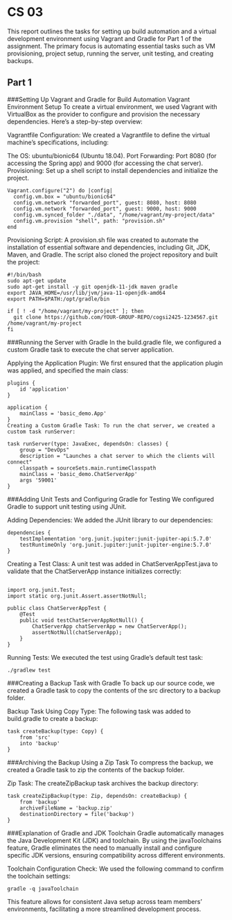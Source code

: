 # CS 03
This report outlines the tasks for setting up build automation and a virtual development environment using Vagrant and Gradle for Part 1 of the assignment. The primary focus is automating essential tasks such as VM provisioning, project setup, running the server, unit testing, and creating backups.

## Part 1
###Setting Up Vagrant and Gradle for Build Automation
Vagrant Environment Setup
To create a virtual environment, we used Vagrant with VirtualBox as the provider to configure and provision the necessary dependencies. Here’s a step-by-step overview:

Vagrantfile Configuration: We created a Vagrantfile to define the virtual machine’s specifications, including:

The OS: ubuntu/bionic64 (Ubuntu 18.04).
Port Forwarding: Port 8080 (for accessing the Spring app) and 9000 (for accessing the chat server).
Provisioning: Set up a shell script to install dependencies and initialize the project.

````
Vagrant.configure("2") do |config|
  config.vm.box = "ubuntu/bionic64"
  config.vm.network "forwarded_port", guest: 8080, host: 8080
  config.vm.network "forwarded_port", guest: 9000, host: 9000
  config.vm.synced_folder "./data", "/home/vagrant/my-project/data"
  config.vm.provision "shell", path: "provision.sh"
end
````
Provisioning Script: A provision.sh file was created to automate the installation of essential software and dependencies, including Git, JDK, Maven, and Gradle. The script also cloned the project repository and built the project:

````
#!/bin/bash
sudo apt-get update
sudo apt-get install -y git openjdk-11-jdk maven gradle
export JAVA_HOME=/usr/lib/jvm/java-11-openjdk-amd64
export PATH=$PATH:/opt/gradle/bin

if [ ! -d "/home/vagrant/my-project" ]; then
  git clone https://github.com/YOUR-GROUP-REPO/cogsi2425-1234567.git /home/vagrant/my-project
fi
````

###Running the Server with Gradle
In the build.gradle file, we configured a custom Gradle task to execute the chat server application.

Applying the Application Plugin: We first ensured that the application plugin was applied, and specified the main class:

````
plugins {
    id 'application'
}

application {
    mainClass = 'basic_demo.App'
}
Creating a Custom Gradle Task: To run the chat server, we created a custom task runServer:

````
````
task runServer(type: JavaExec, dependsOn: classes) {
    group = "DevOps"
    description = "Launches a chat server to which the clients will connect"
    classpath = sourceSets.main.runtimeClasspath
    mainClass = 'basic_demo.ChatServerApp'
    args '59001'
}
````
###Adding Unit Tests and Configuring Gradle for Testing
We configured Gradle to support unit testing using JUnit.

Adding Dependencies: We added the JUnit library to our dependencies:

````
dependencies {
    testImplementation 'org.junit.jupiter:junit-jupiter-api:5.7.0'
    testRuntimeOnly 'org.junit.jupiter:junit-jupiter-engine:5.7.0'
}
````
Creating a Test Class: A unit test was added in ChatServerAppTest.java to validate that the ChatServerApp instance initializes correctly:

````

import org.junit.Test;
import static org.junit.Assert.assertNotNull;

public class ChatServerAppTest {
    @Test
    public void testChatServerAppNotNull() {
        ChatServerApp chatServerApp = new ChatServerApp();
        assertNotNull(chatServerApp);
    }
}
````
Running Tests: We executed the test using Gradle’s default test task:
````
./gradlew test
````

###Creating a Backup Task with Gradle
To back up our source code, we created a Gradle task to copy the contents of the src directory to a backup folder.

Backup Task Using Copy Type: The following task was added to build.gradle to create a backup:

````
task createBackup(type: Copy) {
    from 'src'
    into 'backup'
}
````

###Archiving the Backup Using a Zip Task
To compress the backup, we created a Gradle task to zip the contents of the backup folder.

Zip Task: The createZipBackup task archives the backup directory:
````
task createZipBackup(type: Zip, dependsOn: createBackup) {
    from 'backup'
    archiveFileName = 'backup.zip'
    destinationDirectory = file('backup')
}
````
###Explanation of Gradle and JDK Toolchain
Gradle automatically manages the Java Development Kit (JDK) and toolchain. By using the javaToolchains feature, Gradle eliminates the need to manually install and configure specific JDK versions, ensuring compatibility across different environments.

Toolchain Configuration Check: We used the following command to confirm the toolchain settings:
````
gradle -q javaToolchain
````
This feature allows for consistent Java setup across team members’ environments, facilitating a more streamlined development process.
